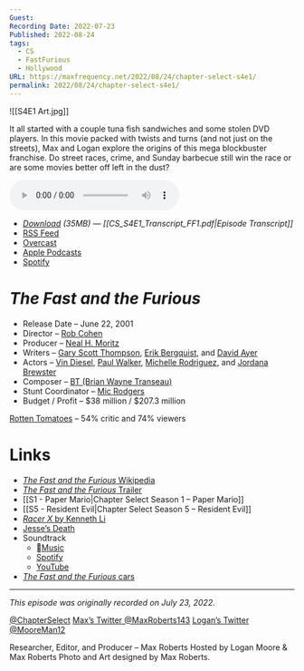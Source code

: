 ```yaml
---
Guest: 
Recording Date: 2022-07-23
Published: 2022-08-24
tags:
  - CS
  - FastFurious
  - Hollywood
URL: https://maxfrequency.net/2022/08/24/chapter-select-s4e1/
permalink: 2022/08/24/chapter-select-s4e1/
---
```

![[S4E1 Art.jpg]]

It all started with a couple tuna fish sandwiches and some stolen DVD players. In this movie packed with twists and turns (and not just on the streets), Max and Logan explore the origins of this mega blockbuster franchise. Do street races, crime, and Sunday barbecue still win the race or are some movies better off left in the dust?

<audio controls>
  <source src="https://traffic.libsyn.com/chapterselectpod/CS_S4E1_Final.mp3">
</audio>

- *[Download](https://traffic.libsyn.com/chapterselectpod/CS_S4E1_Final.mp3) (35MB)  — [[CS_S4E1_Transcript_FF1.pdf|Episode Transcript]]*
- [RSS Feed](https://chapterselectpod.libsyn.com/rss)
- [Overcast](https://overcast.fm/itunes1568777352/chapter-select)
- [Apple Podcasts](https://podcasts.apple.com/us/podcast/chapter-select/id1568777352)
- [Spotify](https://open.spotify.com/show/4f1TLZXbwtSX7uHROe9KlS)

# *The Fast and the Furious*

- Release Date – June 22, 2001
- Director – [Rob Cohen](https://en.wikipedia.org/wiki/Rob_Cohen)
- Producer – [Neal H. Moritz](https://en.wikipedia.org/wiki/Neal_H._Moritz)
- Writers – [Gary Scott Thompson](https://en.wikipedia.org/wiki/Gary_Scott_Thompson), [Erik Bergquist](https://www.imdb.com/name/nm0074980/), and [David Ayer](https://en.wikipedia.org/wiki/David_Ayer)
- Actors – [Vin Diesel](https://en.wikipedia.org/wiki/Vin_Diesel), [Paul Walker](https://en.wikipedia.org/wiki/Paul_Walker), [Michelle Rodriguez](https://en.wikipedia.org/wiki/Michelle_Rodriguez), and [Jordana Brewster](https://en.wikipedia.org/wiki/Jordana_Brewster)
- Composer – [BT (Brian Wayne Transeau)](https://en.wikipedia.org/wiki/BT_(musician))
- Stunt Coordinator – [Mic Rodgers](https://www.imdb.com/name/nm0734747/)
- Budget / Profit – $38 million / $207.3 million

[Rotten Tomatoes](https://www.rottentomatoes.com/m/1108372-fast_and_the_furious) – 54% critic and 74% viewers
# Links

- [*The Fast and the Furious* Wikipedia](https://en.wikipedia.org/wiki/The_Fast_and_the_Furious_(2001_film))
- [*The Fast and the Furious* Trailer](https://youtu.be/ZsJz2TJAPjw)
- [[S1 - Paper Mario|Chapter Select Season 1 – Paper Mario]]
- [[S5 - Resident Evil|Chapter Select Season 5 – Resident Evil]]
- [*Racer X* by Kenneth Li](https://www.vibe.com/features/editorial/racer-x-rafael-estevez-kenneth-li-fast-and-furious-inspiration-may-1998-336369/)
- [Jesse’s Death](https://youtu.be/ICoeHEapHZs)
- Soundtrack
	- [Music](https://music.apple.com/us/album/the-fast-and-the-furious-original/1440921587)
	- [Spotify](https://open.spotify.com/album/7b1Za3lJeLs6rOSi6a5wqf)
	- [YouTube](https://www.youtube.com/playlist?list=OLAK5uy_nbKigwJ_83l4dDniAXAXsPbinc8wFXSR4)
- [*The Fast and the Furious* cars](https://fastandfurious.fandom.com/wiki/Category:The_Fast_and_The_Furious_Cars)

---
*This episode was originally recorded on July 23, 2022.*

[@ChapterSelect](https://www.twitter.com/chapterselect)
[Max’s Twitter @MaxRoberts143](https://www.twitter.com/maxroberts143)
[Logan’s Twitter @MooreMan12](https://www.twitter.com/mooreman12)

Researcher, Editor, and Producer – Max Roberts
Hosted by Logan Moore & Max Roberts
Photo and Art designed by Max Roberts.